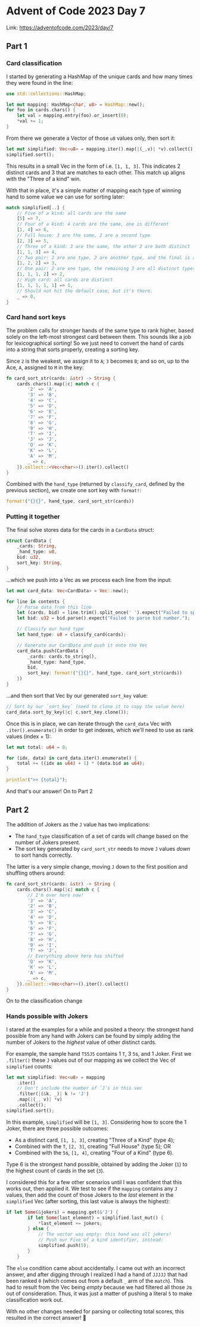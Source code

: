 # Advent of Code 2023 Day 7

Link: <https://adventofcode.com/2023/day/7>

## Part 1

### Card classification

I started by generating a HashMap of the unique cards and how many times they were found in the line:

```rust
use std::collections::HashMap;

let mut mapping: HashMap<char, u8> = HashMap::new();
for foo in cards.chars() {
    let val = mapping.entry(foo).or_insert(0);
    *val += 1;
}
```

From there we generate a Vector of those `u8` values only, then sort it:

```rust
let mut simplified: Vec<u8> = mapping.iter().map(|(_,v)| *v).collect();
simplified.sort();
```

This results in a small Vec in the form of i.e. `[1, 1, 3]`. This indicates 2 distinct cards and 3 that are matches to each other. This match up aligns with the "Three of a kind" win.

With that in place, it's a simple matter of mapping each type of winning hand to some value we can use for sorting later:

```rust
match simplified[..] {
    // Five of a kind: all cards are the same
    [5] => 7,
    // Four of a kind: 4 cards are the same, one is different
    [1, 4] => 6,
    // Full house: 3 are the same, 2 are a second type
    [2, 3] => 5,
    // Three of a kind: 3 are the same, the other 2 are both distinct
    [1, 1, 3] => 4,
    // Two pair: 2 are one type, 2 are another type, and the final is a distinct third type
    [1, 2, 2] => 3,
    // One pair: 2 are one type, the remaining 3 are all distinct types.
    [1, 1, 1, 2] => 2,
    // High card: all cards are distinct
    [1, 1, 1, 1, 1] => 1,
    // Should not hit the default case, but it's there.
    _ => 0,
}
```

### Card hand sort keys

The problem calls for stronger hands of the same type to rank higher, based solely on the left-most strongest card between them. This sounds like a job for lexicographical sorting! So we just need to convert the hand of cards into a string that sorts properly, creating a sorting key.

Since `2` is the weakest, we assign it to `A`; `3` becomes `B`; and so on, up to the Ace, `A`, assigned to `M` in the key:

```rust
fn card_sort_str(cards: &str) -> String {
    cards.chars().map(|c| match c {
        '2' => 'A',
        '3' => 'B',
        '4' => 'C',
        '5' => 'D',
        '6' => 'E',
        '7' => 'F',
        '8' => 'G',
        '9' => 'H',
        'T' => 'I',
        'J' => 'J',
        'Q' => 'K',
        'K' => 'L',
        'A' => 'M',
        _ => c,
    }).collect::<Vec<char>>().iter().collect()
}
```

Combined with the `hand_type` (returned by `classify_card`, defined by the previous section), we create one sort key with `format!`:

```rust
format!("{}{}", hand_type, card_sort_str(cards))
```

### Putting it together

The final solve stores data for the cards in a `CardData` struct:

```rust
struct CardData {
    _cards: String,
    _hand_type: u8,
    bid: u32,
    sort_key: String,
}
```

...which we push into a Vec as we process each line from the input:

```rust
let mut card_data: Vec<CardData> = Vec::new();

for line in contents {
    // Parse data from this line
    let (cards, bid) = line.trim().split_once(' ').expect("Failed to split the things");
    let bid: u32 = bid.parse().expect("Failed to parse bid number.");

    // Classify our hand type
    let hand_type: u8 = classify_card(cards);

    // Generate our CardData and push it onto the Vec
    card_data.push(CardData {
        _cards: cards.to_string(),
        _hand_type: hand_type,
        bid,
        sort_key: format!("{}{}", hand_type, card_sort_str(cards))
    })
}
```

...and then sort that Vec by our generated `sort_key` value:

```rust
// Sort by our `sort_key` (need to clone it to copy the value here)
card_data.sort_by_key(|c| c.sort_key.clone());
```

Once this is in place, we can iterate through the `card_data` Vec with `.iter().enumerate()` in order to get indexes, which we'll need to use as rank values (index + 1):

```rust
let mut total: u64 = 0;

for (idx, data) in card_data.iter().enumerate() {
    total += ((idx as u64) + 1) * (data.bid as u64);
}

println!(">> {total}");
```

And that's our answer! On to Part 2

## Part 2

The addition of Jokers as the `J` value has two implications:

- The `hand_type` classification of a set of cards will change based on the number of Jokers present.
- The sort key generated by `card_sort_str` needs to move `J` values *down* to sort hands correctly.

The latter is a very simple change, moving `J` down to the first position and shuffling others around:

```rust
fn card_sort_str(cards: &str) -> String {
    cards.chars().map(|c| match c {
        // I'm over here now!
        'J' => 'A',
        '2' => 'B',
        '3' => 'C',
        '4' => 'D',
        '5' => 'E',
        '6' => 'F',
        '7' => 'G',
        '8' => 'H',
        '9' => 'I',
        'T' => 'J',
        // Everything above here has shifted
        'Q' => 'K',
        'K' => 'L',
        'A' => 'M',
        _ => c,
    }).collect::<Vec<char>>().iter().collect()
}
```

On to the classification change

### Hands possible with Jokers

I stared at the examples for a while and posited a theory: the strongest hand possible from any hand with Jokers can be found by simply adding the number of Jokers to the *highest* value of other distinct cards.

For example, the sample hand `T55J5` contains 1 `T`, 3 `5`s, and 1 Joker. First we `.filter()` these `J` values out of our mapping as we collect the Vec of `simplified` counts:

```rust
let mut simplified: Vec<u8> = mapping
    .iter()
    // Don't include the number of `J`s in this vec
    .filter(|(&k, _)| k != 'J')
    .map(|(_, v)| *v)
    .collect();
simplified.sort();
```

In this example, `simplified` will be `[1, 3]`. Considering how to score the 1 Joker, there are three possible outcomes:

- As a distinct card, `[1, 1, 3]`, creating "Three of a Kind" (type 4);
- Combined with the `T`, `[2, 3]`, creating "Full House" (type 5); OR
- Combined with the `5`s, `[1, 4]`, creating "Four of a Kind" (type 6).

Type 6 is the strongest hand possible, obtained by adding the Joker (`1`) to the highest count of cards in the set (`3`).

I considered this for a few other scenarios until I was confident that this works out, then applied it. We test to see if the `mapping` contains any `J` values, then add the count of those Jokers to the *last* element in the `simplified` Vec (after sorting, this last value is always the highest):

```rust
if let Some(&jokers) = mapping.get(&'J') {
        if let Some(last_element) = simplified.last_mut() {
            *last_element += jokers;
        } else {
            // The vector was empty: this hand was all jokers!
            // Push our Five of a kind identifier, instead:
            simplified.push(5);
        }
    }
```

The `else` condition came about accidentally. I came out with an incorrect answer, and after digging through I realized I had a hand of `JJJJJ` that had been ranked `0` (which comes out from a default `_` arm of the `match`). This had to result from the Vec being *empty* because we had filtered all those `J`s out of consideration. Thus, it was just a matter of pushing a literal `5` to make classification work out.

With no other changes needed for parsing or collecting total scores, this resulted in the correct answer! 💪
